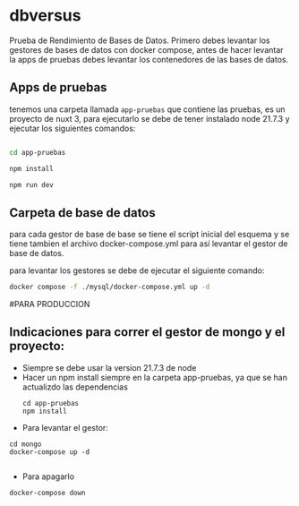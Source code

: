 # dbversus
Prueba de Rendimiento de Bases de Datos. Primero debes levantar los gestores de bases de datos con docker compose, antes de hacer levantar la apps de pruebas debes levantar los contenedores de las bases de datos.

## Apps de pruebas
tenemos una carpeta llamada `app-pruebas` que contiene las pruebas, es un proyecto de nuxt 3, para ejecutarlo se debe de tener instalado node 21.7.3 y ejecutar los siguientes comandos:

```bash

cd app-pruebas

npm install

npm run dev

```

## Carpeta de base de datos
para cada gestor de base de base se tiene el script inicial del esquema y se tiene tambien el archivo docker-compose.yml para así levantar el gestor de base de datos.

para levantar los gestores se debe de ejecutar el siguiente comando:

```bash
docker compose -f ./mysql/docker-compose.yml up -d
```

#PARA PRODUCCION 

## Indicaciones para correr el gestor de mongo y el proyecto:

* Siempre se debe usar la version 21.7.3 de node
* Hacer un npm install siempre en la carpeta app-pruebas, ya que se han actualizdo las dependencias
    ```
    cd app-pruebas
    npm install
    ```
* Para levantar el gestor:

```
cd mongo
docker-compose up -d


```
* Para apagarlo
```
docker-compose down
``` 

